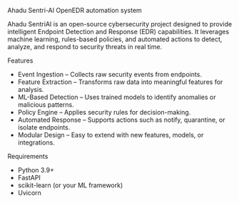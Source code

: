 Ahadu Sentri-AI OpenEDR automation system 

Ahadu SentriAI is an open-source cybersecurity project designed to provide intelligent Endpoint Detection and Response (EDR) capabilities. It leverages machine learning, rules-based policies, and automated actions to detect, analyze, and respond to security threats in real time.

Features
* Event Ingestion – Collects raw security events from endpoints.
* Feature Extraction – Transforms raw data into meaningful features for analysis.
* ML-Based Detection – Uses trained models to identify anomalies or malicious patterns.
* Policy Engine – Applies security rules for decision-making.
* Automated Response – Supports actions such as notify, quarantine, or isolate endpoints.
* Modular Design – Easy to extend with new features, models, or integrations.

Requirements

* Python 3.9+
* FastAPI
* scikit-learn (or your ML framework)
* Uvicorn

